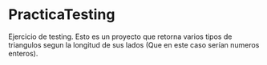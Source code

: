 # PracticaTesting
Ejercicio de testing. Esto es un proyecto que retorna varios tipos de triangulos segun la longitud de sus lados (Que en este caso serían numeros enteros). 
